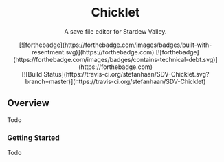 <div align="center">
<br/>
<h1>Chicklet</h1>
</div>

<p align="center">A save file editor for Stardew Valley.</p>

<div align="center">
[![forthebadge](https://forthebadge.com/images/badges/built-with-resentment.svg)](https://forthebadge.com) [![forthebadge](https://forthebadge.com/images/badges/contains-technical-debt.svg)](https://forthebadge.com)
</div>

<div align="center">
[![Build Status](https://travis-ci.org/stefanhaan/SDV-Chicklet.svg?branch=master)](https://travis-ci.org/stefanhaan/SDV-Chicklet)
</div>

## Overview
Todo

### Getting Started
Todo